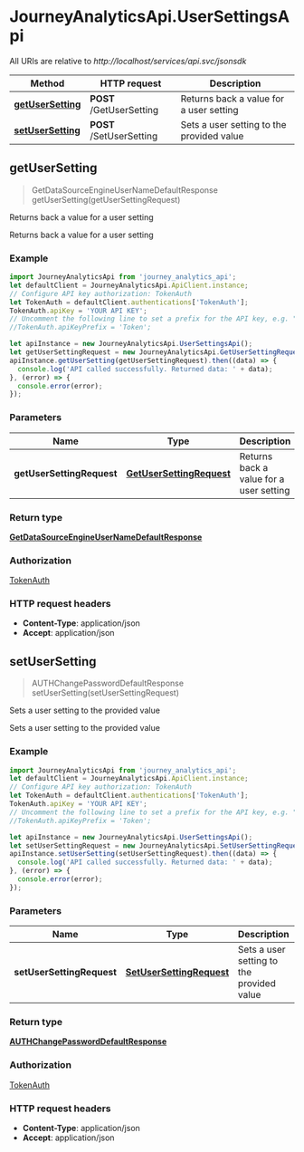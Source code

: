 # JourneyAnalyticsApi.UserSettingsApi

All URIs are relative to *http://localhost/services/api.svc/jsonsdk*

Method | HTTP request | Description
------------- | ------------- | -------------
[**getUserSetting**](UserSettingsApi.md#getUserSetting) | **POST** /GetUserSetting | Returns back a value for a user setting
[**setUserSetting**](UserSettingsApi.md#setUserSetting) | **POST** /SetUserSetting | Sets a user setting to the provided value



## getUserSetting

> GetDataSourceEngineUserNameDefaultResponse getUserSetting(getUserSettingRequest)

Returns back a value for a user setting

Returns back a value for a user setting

### Example

```javascript
import JourneyAnalyticsApi from 'journey_analytics_api';
let defaultClient = JourneyAnalyticsApi.ApiClient.instance;
// Configure API key authorization: TokenAuth
let TokenAuth = defaultClient.authentications['TokenAuth'];
TokenAuth.apiKey = 'YOUR API KEY';
// Uncomment the following line to set a prefix for the API key, e.g. "Token" (defaults to null)
//TokenAuth.apiKeyPrefix = 'Token';

let apiInstance = new JourneyAnalyticsApi.UserSettingsApi();
let getUserSettingRequest = new JourneyAnalyticsApi.GetUserSettingRequest(); // GetUserSettingRequest | Returns back a value for a user setting
apiInstance.getUserSetting(getUserSettingRequest).then((data) => {
  console.log('API called successfully. Returned data: ' + data);
}, (error) => {
  console.error(error);
});

```

### Parameters


Name | Type | Description  | Notes
------------- | ------------- | ------------- | -------------
 **getUserSettingRequest** | [**GetUserSettingRequest**](GetUserSettingRequest.md)| Returns back a value for a user setting | 

### Return type

[**GetDataSourceEngineUserNameDefaultResponse**](GetDataSourceEngineUserNameDefaultResponse.md)

### Authorization

[TokenAuth](../README.md#TokenAuth)

### HTTP request headers

- **Content-Type**: application/json
- **Accept**: application/json


## setUserSetting

> AUTHChangePasswordDefaultResponse setUserSetting(setUserSettingRequest)

Sets a user setting to the provided value

Sets a user setting to the provided value

### Example

```javascript
import JourneyAnalyticsApi from 'journey_analytics_api';
let defaultClient = JourneyAnalyticsApi.ApiClient.instance;
// Configure API key authorization: TokenAuth
let TokenAuth = defaultClient.authentications['TokenAuth'];
TokenAuth.apiKey = 'YOUR API KEY';
// Uncomment the following line to set a prefix for the API key, e.g. "Token" (defaults to null)
//TokenAuth.apiKeyPrefix = 'Token';

let apiInstance = new JourneyAnalyticsApi.UserSettingsApi();
let setUserSettingRequest = new JourneyAnalyticsApi.SetUserSettingRequest(); // SetUserSettingRequest | Sets a user setting to the provided value
apiInstance.setUserSetting(setUserSettingRequest).then((data) => {
  console.log('API called successfully. Returned data: ' + data);
}, (error) => {
  console.error(error);
});

```

### Parameters


Name | Type | Description  | Notes
------------- | ------------- | ------------- | -------------
 **setUserSettingRequest** | [**SetUserSettingRequest**](SetUserSettingRequest.md)| Sets a user setting to the provided value | 

### Return type

[**AUTHChangePasswordDefaultResponse**](AUTHChangePasswordDefaultResponse.md)

### Authorization

[TokenAuth](../README.md#TokenAuth)

### HTTP request headers

- **Content-Type**: application/json
- **Accept**: application/json

